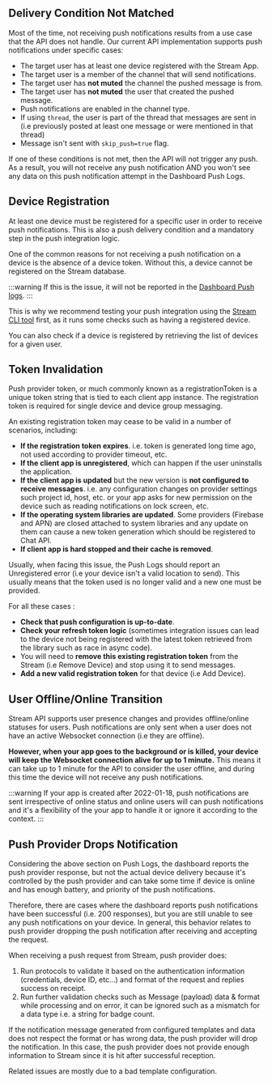 <!-- props:
  linkTesting - Link to the Push Testing page
  linkLogs - Link to the Push Logs page
-->

## Delivery Condition Not Matched

Most of the time, not receiving push notifications results from a use case that the API does not handle. Our current API implementation supports push notifications under specific cases:

- The target user has at least one device registered with the Stream App.
- The target user is a member of the channel that will send notifications.
- The target user has **not muted** the channel the pushed message is from.
- The target user has **not muted** the user that created the pushed message.
- Push notifications are enabled in the channel type.
- If using `thread`, the user is part of the thread that messages are sent in (i.e previously posted at least one message or were mentioned in that thread)
- Message isn't sent with `skip_push=true` flag.

If one of these conditions is not met, then the API will not trigger any push. As a result, you will not receive any push notification AND you won't see any data on this push notification attempt in the Dashboard Push Logs.

## Device Registration

At least one device must be registered for a specific user in order to receive push notifications. This is also a push delivery condition and a mandatory step in the push integration logic.

One of the common reasons for not receiving a push notification on a device is the absence of a device token. Without this, a device cannot be registered on the Stream database.

:::warning
If this is the issue, it will not be reported in the <a href={props.linkLogs}>Dashboard Push logs</a>.
:::

This is why we recommend testing your push integration using the <a href={props.linkTesting}>Stream CLI tool</a> first, as it runs some checks such as having a registered device.

You can also check if a device is registered by retrieving the list of devices for a given user.

## Token Invalidation

Push provider token, or much commonly known as a registrationToken is a unique token string that is tied to each client app instance. The registration token is required for single device and device group messaging.

An existing registration token may cease to be valid in a number of scenarios, including:

- **If the registration token expires**. i.e. token is generated long time ago, not used according to provider timeout, etc.
- **If the client app is unregistered**, which can happen if the user uninstalls the application.
- **If the client app is updated** but the new version is **not configured to receive messages**. i.e. any configuration changes on provider settings such project id, host, etc. or your app asks for new permission on the device such as reading notifications on lock screen, etc.
- **If the operating system libraries are updated**. Some providers (Firebase and APN) are closed attached to system libraries and any update on them can cause a new token generation which should be registered to Chat API.
- **If client app is hard stopped and their cache is removed**.

Usually, when facing this issue, the Push Logs should report an Unregistered error (i.e your device isn't a valid location to send). This usually means that the token used is no longer valid and a new one must be provided.

For all these cases :

- **Check that push configuration is up-to-date**.
- **Check your refresh token logic** (sometimes integration issues can lead to the device not being registered with the latest token retrieved from the library such as race in async code).
- You will need to **remove this existing registration token** from the Stream (i.e Remove Device) and stop using it to send messages.
- **Add a new valid registration token** for that device (i.e Add Device).

## User Offline/Online Transition

Stream API supports user presence changes and provides offline/online statuses for users. Push notifications are only sent when a user does not have an active Websocket connection (i.e they are offline).

**However, when your app goes to the background or is killed, your device will keep the Websocket connection alive for up to 1 minute.** This means it can take up to 1 minute for the API to consider the user offline, and during this time the device will not receive any push notifications.

:::warning
If your app is created after 2022-01-18, push notifications are sent irrespective of online status and online users will can push notifications and it's a flexibility of the your app to handle it or ignore it according to the context.
:::

## Push Provider Drops Notification

Considering the above section on Push Logs, the dashboard reports the push provider response, but not the actual device delivery because it's controlled by the push provider and can take some time if device is online and has enough battery, and priority of the push notifications.

Therefore, there are cases where the dashboard reports push notifications have been successful (i.e. 200 responses), but you are still unable to see any push notifications on your device. In general, this behavior relates to push provider dropping the push notification after receiving and accepting the request.

When receiving a push request from Stream, push provider does:

1. Run protocols to validate it based on the authentication information (credentials, device ID, etc...) and format of the request and replies success on receipt.
2. Run further validation checks such as Message (payload) data & format while processing and on error, it can be ignored such as a mismatch for a data type i.e. a string for badge count.

If the notification message generated from configured templates and data does not respect the format or has wrong data, the push provider will drop the notification. In this case, the push provider does not provide enough information to Stream since it is hit after successful reception.

Related issues are mostly due to a bad template configuration.
